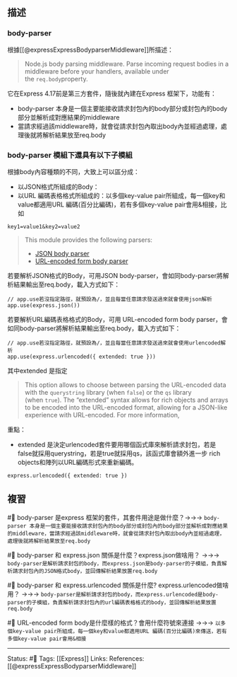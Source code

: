## 描述

### body-parser
根據[[@expressExpressBodyparserMiddleware]]所描述：
> Node.js body parsing middleware.
> Parse incoming request bodies in a middleware before your handlers, available under the `req.body`property.

它在Express 4.17前是第三方套件，隨後就內建在Express 框架下，功能有：
- body-parser 本身是一個主要能接收請求封包內的body部分或封包內的body部分並解析成對應結果的middleware
- 當請求經過該middleware時，就會從請求封包內取出body內並經過處理，處理後就將解析結果放至req.body


### body-parser 模組下還具有以下子模組
根據body內容種類的不同，大致上可以區分成：
- 以JSON格式所組成的Body：
- 以URL 編碼表格格式所組成的：以多個key-value pair所組成，每一個key和value都適用URL 編碼(百分比編碼)，若有多個key-value pair會用&相接，比如
```
key1=value1&key2=value2
```

> This module provides the following parsers:
> -   [JSON body parser](http://expressjs.com/en/resources/middleware/body-parser.html#bodyparserjsonoptions)
> -   [URL-encoded form body parser](http://expressjs.com/en/resources/middleware/body-parser.html#bodyparserurlencodedoptions)

若要解析JSON格式的Body，可用JSON body-parser，會如同body-parser將解析結果輸出至req.body，載入方式如下：

```
// app.use若沒指定路徑，就預設為/，並且每當任意請求發送過來就會使用json解析
app.use(express.json())
```


若要解析URL編碼表格格式的Body，可用 URL-encoded form body parser，會如同body-parser將解析結果輸出至req.body，載入方式如下：

```
// app.use若沒指定路徑，就預設為/，並且每當任意請求發送過來就會使用urlencoded解析
app.use(express.urlencoded({ extended: true }))
```

其中extended 是指定

> This option allows to choose between parsing the URL-encoded data with the `querystring` library (when `false`) or the `qs` library (when `true`). The “extended” syntax allows for rich objects and arrays to be encoded into the URL-encoded format, allowing for a JSON-like experience with URL-encoded. For more information,

重點：
- extended 是決定urlencoded套件要用哪個函式庫來解析請求封包，若是false就採用querystring，若是true就採用qs，該函式庫會額外進一步 rich objects和陣列以URL編碼形式來重新編碼。
```
express.urlencoded({ extended: true })
```


## 複習
#🧠 body-parser 是express 框架的套件，其套件用途是做什麼？->->-> `body-parser 本身是一個主要能接收請求封包內的body部分或封包內的body部分並解析成對應結果的middleware，當請求經過該middleware時，就會從請求封包內取出body內並經過處理，處理後就將解析結果放至req.body`
<!--SR:!2023-05-29,127,230-->
#🧠 body-parser 和 express.json 關係是什麼？express.json做啥用？ ->->-> `body-parser是解析請求封包的body，而express.json是body-parser的子模組，負責解析請求封包內的JSON格式body，並回傳解析結果放置req.body`
<!--SR:!2023-05-09,81,230-->
#🧠 body-parser 和 express.urlencoded 關係是什麼? express.urlencoded做啥用？ ->->-> `body-parser是解析請求封包的body，而express.urlencoded是body-parser的子模組，負責解析請求封包內的url編碼表格格式的body，並回傳解析結果放置req.body`
<!--SR:!2023-03-09,174,250-->

#🧠 URL-encoded form body是什麼樣的格式？會用什麼符號來連接 ->->-> `以多個key-value pair所組成，每一個key和value都適用URL 編碼(百分比編碼)來傳送，若有多個key-value pair會用&相接`
<!--SR:!2023-06-13,160,210-->


---
Status: #🌱 
Tags:
[[Express]]
Links:
References:
[[@expressExpressBodyparserMiddleware]]